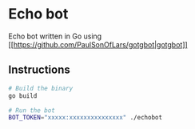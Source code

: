 # Echo bot

Echo bot written in Go using [[https://github.com/PaulSonOfLars/gotgbot|gotgbot]]

## Instructions

```bash
# Build the binary
go build

# Run the bot
BOT_TOKEN="xxxxx:xxxxxxxxxxxxxxx" ./echobot
```
